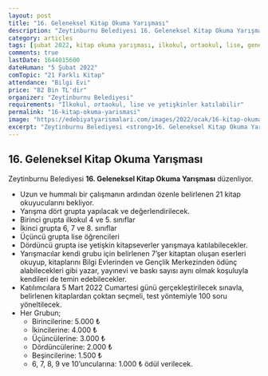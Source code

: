 ```yaml
---
layout: post
title: "16. Geleneksel Kitap Okuma Yarışması"
description: "Zeytinburnu Belediyesi 16. Geleneksel Kitap Okuma Yarışması düzenliyor."
category: articles
tags: [şubat 2022, kitap okuma yarışması, ilkokul, ortaokul, lise, genel]
comments: true
lastDate: 1644015600
dateHuman: "5 Şubat 2022"
comTopic: "21 Farklı Kitap"
attendance: "Bilgi Evi"
price: "82 Bin TL'dir"
organizer: "Zeytinburnu Belediyesi"
requirements: "İlkokul, ortaokul, lise ve yetişkinler katılabilir"
permalink: "16-kitap-okuma-yarismasi"
image: "https://edebiyatyarismalari.com/images/2022/ocak/16-kitap-okuma-yarismasi.jpg"
excerpt: "Zeytinburnu Belediyesi <strong>16. Geleneksel Kitap Okuma Yarışması</strong> düzenliyor."
---
```


## 16. Geleneksel Kitap Okuma Yarışması
Zeytinburnu Belediyesi **16. Geleneksel Kitap Okuma Yarışması** düzenliyor.  

- Uzun ve hummalı bir çalışmanın ardından özenle belirlenen 21 kitap okuyucularını bekliyor. 
- Yarışma dört grupta yapılacak ve değerlendirilecek. 
- Birinci grupta ilkokul 4 ve 5. sınıflar
- İkinci grupta 6, 7 ve 8. sınıflar 
- Üçüncü grupta lise öğrencileri
- Dördüncü grupta ise yetişkin kitapseverler yarışmaya katılabilecekler. 
- Yarışmacılar kendi grubu için belirlenen 7’şer kitaptan oluşan eserleri okuyup, kitaplarını Bilgi Evlerinden ve Gençlik Merkezinden ödünç alabilecekleri gibi yazar, yayınevi ve baskı sayısı aynı olmak koşuluyla kendileri de temin edebilecekler. 
- Katılımcılara 5 Mart 2022 Cumartesi günü gerçekleştirilecek sınavla, belirlenen kitaplardan çoktan seçmeli, test yöntemiyle 100 soru yöneltilecek.
- Her Grubun;
    - Birincilerine: 5.000 ₺
    - İkincilerine: 4.000 ₺
    - Üçüncülerine: 3.000 ₺
    - Dördüncülerine: 2.000 ₺
    - Beşincilerine: 1.500 ₺
    - 6, 7, 8, 9 ve 10’uncularına: 1.000 ₺ ödül verilecek.